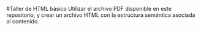 #Taller de HTML básico
Utilizar el archivo PDF disponible en este repositorio, y crear un archivo HTML con la estructura semántica asociada al contenido.